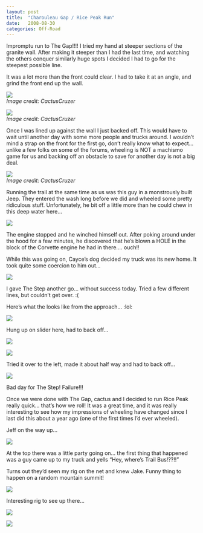 ```yaml
---
layout: post
title:  "Charouleau Gap / Rice Peak Run"
date:   2008-08-30
categories: Off-Road
---
```


Impromptu run to The Gap!!!! I tried my hand at steeper sections of the granite wall. After making it steeper than I had the last time, and watching the others conquer similarly huge spots I decided I had to go for the steepest possible line.

It was a lot more than the front could clear. I had to take it at an angle, and grind the front end up the wall. 

![](/assets/img/2008-08-30-charouleau-rice/dsc_0024_2.jpg)  
*Image credit: CactusCruzer*

![](/assets/img/2008-08-30-charouleau-rice/dsc_0027_2.jpg)  
*Image credit: CactusCruzer*

Once I was lined up against the wall I just backed off. This would have to wait until another day with some more people and trucks around. I wouldn’t mind a strap on the front for the first go, don’t really know what to expect… unlike a few folks on some of the forums, wheeling is NOT a machismo game for us and backing off an obstacle to save for another day is not a big deal. 

![](/assets/img/2008-08-30-charouleau-rice/dsc_0034_2.jpg)  
*Image credit: CactusCruzer*

Running the trail at the same time as us was this guy in a monstrously built Jeep. They entered the wash long before we did and wheeled some pretty ridiculous stuff. Unfortunately, he bit off a little more than he could chew in this deep water here… 

![](/assets/img/2008-08-30-charouleau-rice/DSC_1649.jpg)

The engine stopped and he winched himself out. After poking around under the hood for a few minutes, he discovered that he’s blown a HOLE in the block of the Corvette engine he had in there…. ouch!!

While this was going on, Cayce’s dog decided my truck was its new home. It took quite some coercion to him out… 

![](/assets/img/2008-08-30-charouleau-rice/DSC_1653.jpg)

I gave The Step another go… without success today. Tried a few different lines, but couldn’t get over. :(

Here’s what the looks like from the approach… :lol: 

![](/assets/img/2008-08-30-charouleau-rice/DSC_1654.jpg)

Hung up on slider here, had to back off… 

![](/assets/img/2008-08-30-charouleau-rice/DSC_1663.jpg)

![](/assets/img/2008-08-30-charouleau-rice/DSC_1673.jpg)

Tried it over to the left, made it about half way and had to back off… 

![](/assets/img/2008-08-30-charouleau-rice/DSC_1693.jpg)

Bad day for The Step! Failure!!!

Once we were done with The Gap, cactus and I decided to run Rice Peak really quick… that’s how we roll! It was a great time, and it was really interesting to see how my impressions of wheeling have changed since I last did this about a year ago (one of the first times I’d ever wheeled).

Jeff on the way up… 

![](/assets/img/2008-08-30-charouleau-rice/DSC_1727.jpg)

At the top there was a little party going on… the first thing that happened was a guy came up to my truck and yells “Hey, where’s Trail Bus!??!!”

Turns out they’d seen my rig on the net and knew Jake. Funny thing to happen on a random mountain summit! 

![](/assets/img/2008-08-30-charouleau-rice/DSC_1736.jpg)

Interesting rig to see up there… 

![](/assets/img/2008-08-30-charouleau-rice/DSC_1739.jpg)

![](/assets/img/2008-08-30-charouleau-rice/DSC_1742.jpg)